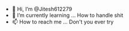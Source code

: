 - 👋 Hi, I’m @Jitesh612279
- 🌱 I’m currently learning ... How to handle shit
- 📫 How to reach me ... Don't you ever try 

<!---
Jitesh612279/Jitesh612279 is a ✨ special ✨ repository because its `README.md` (this file) appears on your GitHub profile.
You can click the Preview link to take a look at your changes.
--->
